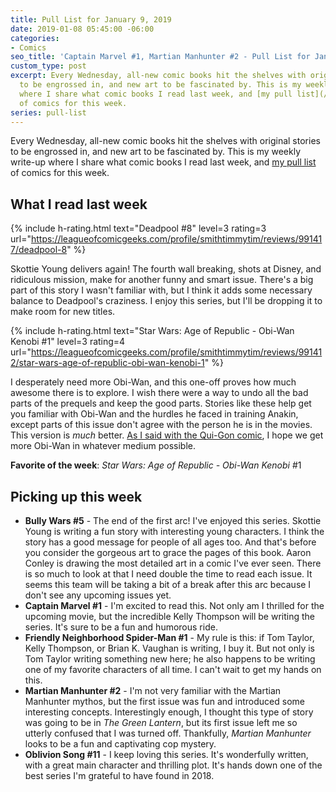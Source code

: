 ```yaml
---
title: Pull List for January 9, 2019
date: 2019-01-08 05:45:00 -06:00
categories:
- Comics
seo_title: 'Captain Marvel #1, Martian Manhunter #2 - Pull List for January 9, 2019'
custom_type: post
excerpt: Every Wednesday, all-new comic books hit the shelves with original stories
  to be engrossed in, and new art to be fascinated by. This is my weekly write-up
  where I share what comic books I read last week, and [my pull list](/topics/#pull-list)
  of comics for this week.
series: pull-list
---
```


Every Wednesday, all-new comic books hit the shelves with original stories to be engrossed in, and new art to be fascinated by. This is my weekly write-up where I share what comic books I read last week, and [my pull list](/topics/#pull-list) of comics for this week.

## What I read last week

{% include h-rating.html text="Deadpool #8" level=3 rating=3 url="https://leagueofcomicgeeks.com/profile/smithtimmytim/reviews/991417/deadpool-8" %}

Skottie Young delivers again! The fourth wall breaking, shots at Disney, and ridiculous mission, make for another funny and smart issue. There's a big part of this story I wasn't familiar with, but I think it adds some necessary balance to Deadpool's craziness. I enjoy this series, but I'll be dropping it to make room for new titles.

{% include h-rating.html text="Star Wars: Age of Republic - Obi-Wan Kenobi #1" level=3 rating=4 url="https://leagueofcomicgeeks.com/profile/smithtimmytim/reviews/991412/star-wars-age-of-republic-obi-wan-kenobi-1" %}

I desperately need more Obi-Wan, and this one-off proves how much awesome there is to explore. I wish there were a way to undo all the bad parts of the prequels and keep the good parts. Stories like these help get you familiar with Obi-Wan and the hurdles he faced in training Anakin, except parts of this issue don't agree with the person he is in the movies. This version is _much_ better. [As I said with the Qui-Gon comic](/2018/12/pull-list-for-december-12-2018/), I hope we get more Obi-Wan in whatever medium possible.

**Favorite of the week**: _Star Wars: Age of Republic - Obi-Wan Kenobi_ #1

## Picking up this week

- **Bully Wars #5** - The end of the first arc! I've enjoyed this series. Skottie Young is writing a fun story with interesting young characters. I think the story has a good message for people of all ages too. And that's before you consider the gorgeous art to grace the pages of this book. Aaron Conley is drawing the most detailed art in a comic I've ever seen. There is so much to look at that I need double the time to read each issue. It seems this team will be taking a bit of a break after this arc because I don't see any upcoming issues yet.
- **Captain Marvel #1** - I'm excited to read this. Not only am I thrilled for the upcoming movie, but the incredible Kelly Thompson will be writing the series. It's sure to be a fun and humorous ride.
- **Friendly Neighborhood Spider-Man #1** - My rule is this: if Tom Taylor, Kelly Thompson, or Brian K. Vaughan is writing, I buy it. But not only is Tom Taylor writing something new here; he also happens to be writing one of my favorite characters of all time. I can't wait to get my hands on this.
- **Martian Manhunter #2** - I'm not very familiar with the Martian Manhunter mythos, but the first issue was fun and introduced some interesting concepts. Interestingly enough, I thought this type of story was going to be in _The Green Lantern_, but its first issue left me so utterly confused that I was turned off. Thankfully, _Martian Manhunter_ looks to be a fun and captivating cop mystery.
- **Oblivion Song #11** - I keep loving this series. It's wonderfully written, with a great main character and thrilling plot. It's hands down one of the best series I'm grateful to have found in 2018.
